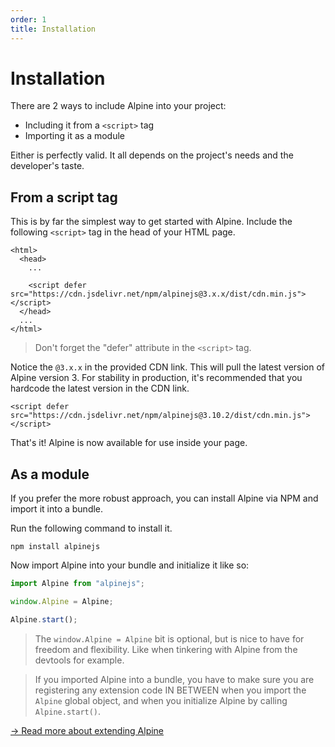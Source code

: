 ```yaml
---
order: 1
title: Installation
---
```


# Installation

There are 2 ways to include Alpine into your project:

-   Including it from a `<script>` tag
-   Importing it as a module

Either is perfectly valid. It all depends on the project's needs and the developer's taste.

<a name="from-a-script-tag"></a>

## From a script tag

This is by far the simplest way to get started with Alpine. Include the following `<script>` tag in the head of your HTML page.

```alpine
<html>
  <head>
    ...

    <script defer src="https://cdn.jsdelivr.net/npm/alpinejs@3.x.x/dist/cdn.min.js"></script>
  </head>
  ...
</html>
```

> Don't forget the "defer" attribute in the `<script>` tag.

Notice the `@3.x.x` in the provided CDN link. This will pull the latest version of Alpine version 3. For stability in production, it's recommended that you hardcode the latest version in the CDN link.

```alpine
<script defer src="https://cdn.jsdelivr.net/npm/alpinejs@3.10.2/dist/cdn.min.js"></script>
```

That's it! Alpine is now available for use inside your page.

<a name="as-a-module"></a>

## As a module

If you prefer the more robust approach, you can install Alpine via NPM and import it into a bundle.

Run the following command to install it.

```shell
npm install alpinejs
```

Now import Alpine into your bundle and initialize it like so:

```js
import Alpine from "alpinejs";

window.Alpine = Alpine;

Alpine.start();
```

> The `window.Alpine = Alpine` bit is optional, but is nice to have for freedom and flexibility. Like when tinkering with Alpine from the devtools for example.

> If you imported Alpine into a bundle, you have to make sure you are registering any extension code IN BETWEEN when you import the `Alpine` global object, and when you initialize Alpine by calling `Alpine.start()`.

[→ Read more about extending Alpine](/advanced/extending)
